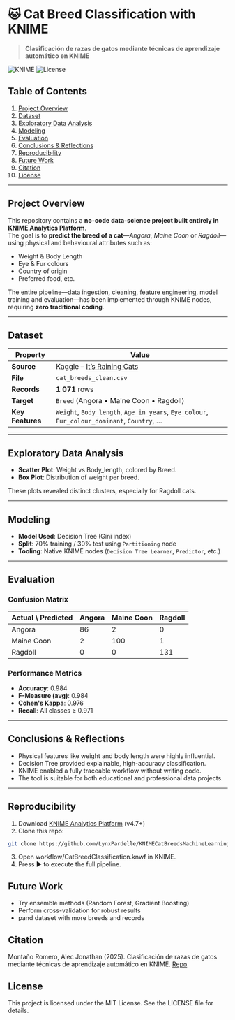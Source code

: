 # 🐱 Cat Breed Classification with KNIME  

> **Clasificación de razas de gatos mediante técnicas de aprendizaje automático en KNIME**  

![KNIME](https://img.shields.io/badge/No-Code-KNIME-yellow?logo=knime&logoColor=white)
![License](https://img.shields.io/github/license/LynxPardelle/KNIMECatBreedsMachineLearning)

## Table of Contents

1. [Project Overview](#project-overview)  
2. [Dataset](#dataset)  
3. [Exploratory Data Analysis](#exploratory-data-analysis)  
4. [Modeling](#modeling)  
5. [Evaluation](#evaluation)  
6. [Conclusions & Reflections](#conclusions--reflections)  
7. [Reproducibility](#reproducibility)  
8. [Future Work](#future-work)  
9. [Citation](#citation)  
10. [License](#license)  

---

## Project Overview

This repository contains a **no-code data-science project built entirely in KNIME Analytics Platform**.  
The goal is to **predict the breed of a cat**—_Angora_, _Maine Coon_ or _Ragdoll_—using physical and behavioural attributes such as:

* Weight & Body Length  
* Eye & Fur colours  
* Country of origin  
* Preferred food, etc.  

The entire pipeline—data ingestion, cleaning, feature engineering, model training and evaluation—has been implemented through KNIME nodes, requiring **zero traditional coding**.

---

## Dataset

| Property | Value |
|----------|-------|
| **Source** | Kaggle – [It’s Raining Cats](https://www.kaggle.com/datasets/joannanplkrk/its-raining-cats) |
| **File**  | `cat_breeds_clean.csv` |
| **Records** | **1 071** rows |
| **Target** | `Breed` (Angora • Maine Coon • Ragdoll) |
| **Key Features** | `Weight`, `Body_length`, `Age_in_years`, `Eye_colour`, `Fur_colour_dominant`, `Country`, … |

---

## Exploratory Data Analysis

* **Scatter Plot**: Weight vs Body_length, colored by Breed.
* **Box Plot**: Distribution of weight per breed.

These plots revealed distinct clusters, especially for Ragdoll cats.

---

## Modeling

* **Model Used**: Decision Tree (Gini index)
* **Split**: 70% training / 30% test using `Partitioning` node
* **Tooling**: Native KNIME nodes (`Decision Tree Learner`, `Predictor`, etc.)

---

## Evaluation

### Confusion Matrix

| Actual \\ Predicted | Angora | Maine Coon | Ragdoll |
|---------------------|--------|------------|---------|
| Angora              | 86     | 2          | 0       |
| Maine Coon          | 2      | 100        | 1       |
| Ragdoll             | 0      | 0          | 131     |

### Performance Metrics

* **Accuracy**: 0.984
* **F-Measure (avg)**: 0.984
* **Cohen's Kappa**: 0.976
* **Recall**: All classes ≥ 0.971

---

## Conclusions & Reflections

- Physical features like weight and body length were highly influential.
- Decision Tree provided explainable, high-accuracy classification.
- KNIME enabled a fully traceable workflow without writing code.
- The tool is suitable for both educational and professional data projects.

---

## Reproducibility

1. Download [KNIME Analytics Platform](https://www.knime.com/downloads) (v4.7+)
2. Clone this repo:

```bash
git clone https://github.com/LynxPardelle/KNIMECatBreedsMachineLearning
```

3. Open workflow/CatBreedClassification.knwf in KNIME.
4. Press ▶️ to execute the full pipeline.

## Future Work

- Try ensemble methods (Random Forest, Gradient Boosting)
- Perform cross-validation for robust results
- pand dataset with more breeds and records

## Citation

Montaño Romero, Alec Jonathan (2025).
Clasificación de razas de gatos mediante técnicas de aprendizaje automático en KNIME.
[Repo](https://github.com/LynxPardelle/KNIMECatBreedsMachineLearning)

## License

This project is licensed under the MIT License. See the LICENSE file for details.
